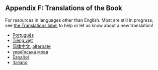 ## Appendix F: Translations of the Book

For resources in languages other than English. Most are still in progress; see
[the Translations label][label] to help or let us know about a new translation!

[label]: https://github.com/rust-lang/book/issues?q=is%3Aopen+is%3Aissue+label%3ATranslations

- [Português](https://coreh.github.io/rust-book-pt-br/)
- [Tiếng việt](https://rust-vietnam.github.io/book/)
- [简体中文](http://www.broadview.com.cn/article/144), [alternate](https://github.com/KaiserY/trpl-zh-cn)
- [українська мова](https://github.com/pavloslav/rust-book-uk-ua)
- [Español](https://github.com/z1mvader/book)
- [Italiano](https://github.com/CodelessFuture/trpl2-it)